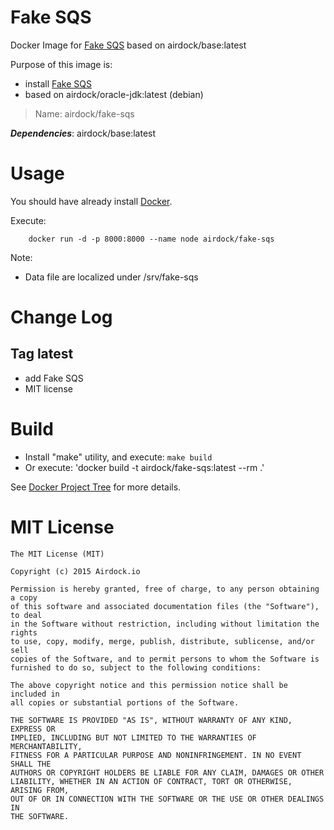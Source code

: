 # Fake SQS

Docker Image for [Fake SQS](https://github.com/iain/fake_sqs) based on airdock/base:latest

Purpose of this image is:

- install [Fake SQS](https://github.com/iain/fake_sqs)
- based on airdock/oracle-jdk:latest (debian)


> Name: airdock/fake-sqs

***Dependencies***: airdock/base:latest


# Usage

You should have already install [Docker](https://www.docker.com/).

Execute:

		docker run -d -p 8000:8000 --name node airdock/fake-sqs

Note:
- Data file are localized under /srv/fake-sqs


# Change Log

## Tag latest

- add Fake SQS
- MIT license

# Build


- Install "make" utility, and execute: `make build`
- Or execute: 'docker build -t airdock/fake-sqs:latest --rm .'

See [Docker Project Tree](https://github.com/airdock-io/docker-base/wiki/Docker-Project-Tree) for more details.


# MIT License

```
The MIT License (MIT)

Copyright (c) 2015 Airdock.io

Permission is hereby granted, free of charge, to any person obtaining a copy
of this software and associated documentation files (the "Software"), to deal
in the Software without restriction, including without limitation the rights
to use, copy, modify, merge, publish, distribute, sublicense, and/or sell
copies of the Software, and to permit persons to whom the Software is
furnished to do so, subject to the following conditions:

The above copyright notice and this permission notice shall be included in
all copies or substantial portions of the Software.

THE SOFTWARE IS PROVIDED "AS IS", WITHOUT WARRANTY OF ANY KIND, EXPRESS OR
IMPLIED, INCLUDING BUT NOT LIMITED TO THE WARRANTIES OF MERCHANTABILITY,
FITNESS FOR A PARTICULAR PURPOSE AND NONINFRINGEMENT. IN NO EVENT SHALL THE
AUTHORS OR COPYRIGHT HOLDERS BE LIABLE FOR ANY CLAIM, DAMAGES OR OTHER
LIABILITY, WHETHER IN AN ACTION OF CONTRACT, TORT OR OTHERWISE, ARISING FROM,
OUT OF OR IN CONNECTION WITH THE SOFTWARE OR THE USE OR OTHER DEALINGS IN
THE SOFTWARE.
```
